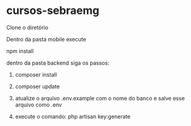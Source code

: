 # cursos-sebraemg

Clone o diretório

Dentro da pasta mobile execute

npm install

dentro da pasta backend siga os passos:

1. composer install

2. composer update

3. atualize o arquivo .env.example com o nome do banco e salve esse arquivo como .env

4. execute o comando: php artisan key:generate